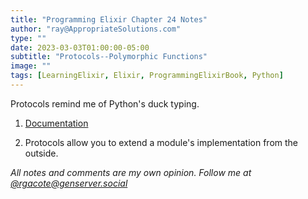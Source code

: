 ```yaml
---
title: "Programming Elixir Chapter 24 Notes"
author: "ray@AppropriateSolutions.com"
type: ""
date: 2023-03-03T01:00:00-05:00
subtitle: "Protocols--Polymorphic Functions"
image: ""
tags: [LearningElixir, Elixir, ProgrammingElixirBook, Python]
---
```


Protocols remind me of Python's duck typing.

<!--more-->

1. [Documentation](https://elixir-lang.org/getting-started/protocols.html)

1. Protocols allow you to extend a module's implementation from the outside.



_All notes and comments are my own opinion. Follow me at [@rgacote@genserver.social](https://genserver.social/rgacote)_
